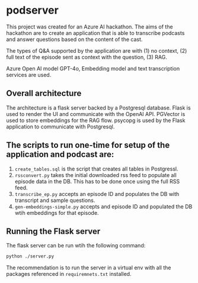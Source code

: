 # podserver
This project was created for an Azure AI hackathon. The aims of the hackathon are to create an application that is able to transcribe podcasts and answer questions based on the content of the cast.

The types of Q&A supported by the application are with (1) no context, (2) full text of the episode sent as context with the question, (3) RAG.

Azure Open AI model GPT-4o, Embedding model and text transcription services are used.

## Overall architecture

The architecture is a flask server backed by a Postgresql database. Flask is used to render the UI and communicate with the OpenAI API. PGVector is used to store embeddings for the RAG flow. psycopg is used by the Flask application to communicate with Postgresql.

## The scripts to run one-time for setup of the application and podcast are:
1. `create_tables.sql` is the script that creates all tables in Postgressl.
2. `rssconvert.py` takes the initial downloaded rss feed to populate all episode data in the DB. This has to be done once using the full RSS feed.
3. `transcribe_ep.py` accepts an episode ID and populates the DB with transcript and sample questions.
4. `gen-embeddings-simple.py` accepts and episode ID and populated the DB wtih embeddings for that episode.

## Running the Flask server

The flask server can be run wtih the following command:
```sh
python ./server.py
```

The recommendation is to run the server in a virtual env with all the packages referenced in `requiremnets.txt` installed.
